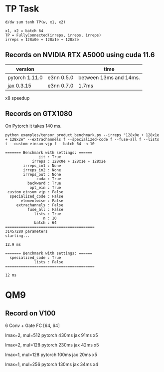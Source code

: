 # TP Task

```
d/dw sum tanh TP(w, x1, x2)

x1, x2 = batch 64
TP = FullyConnected(irreps, irreps, irreps)
irreps = 128x0e + 128x1e + 128x2e
```

## Records on NVIDIA RTX A5000 using cuda 11.6

|version        |            | time                   |
|---------------|------------|------------------------|
|pytorch 1.11.0 | e3nn 0.5.0 | between 13ms and 14ms. |
|jax 0.3.15     | e3nn 0.7.0 | 1.7ms                  |

x8 speedup

## Records on GTX1080
On Pytorch it takes 140 ms.

```
python examples/tensor_product_benchmark.py --irreps "128x0e + 128x1e + 128x2e" --extrachannels f --specialized-code f --fuse-all f --lists t --custom-einsum-vjp f --batch 64 -n 10

======= Benchmark with settings: ======
               jit : True
            irreps : 128x0e + 128x1e + 128x2e
        irreps_in1 : None
        irreps_in2 : None
        irreps_out : None
              cuda : True
          backward : True
           opt_ein : True
 custom_einsum_vjp : False
  specialized_code : False
       elementwise : False
     extrachannels : False
          fuse_all : False
             lists : True
                 n : 10
             batch : 64
========================================
31457280 parameters
starting...

12.9 ms
```

```
======= Benchmark with settings: ======
  specialized_code : True
             lists : False
========================================

12 ms
```

# QM9

## Record on V100
6 Conv + Gate
FC [64, 64]

lmax=2, mul=512
pytorch  430ms
jax      91ms
         x5

lmax=2, mul=128
pytorch  230ms
jax      42ms
         x5

lmax=1, mul=128
pytorch  100ms
jax      20ms
         x5

lmax=1, mul=256
pytorch  130ms
jax      34ms
         x4
